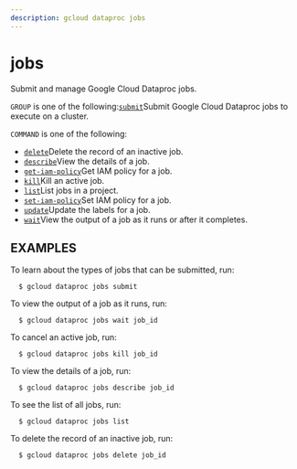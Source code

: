 ```yaml
---
description: gcloud dataproc jobs
---
```


# jobs

Submit and manage Google Cloud Dataproc jobs.

 `GROUP` is one of the following:[`submit`](https://cloud.google.com/sdk/gcloud/reference/dataproc/jobs/submit)Submit Google Cloud Dataproc jobs to execute on a cluster.

 `COMMAND` is one of the following:

* [`delete`](https://cloud.google.com/sdk/gcloud/reference/dataproc/jobs/delete)Delete the record of an inactive job.
* [`describe`](https://cloud.google.com/sdk/gcloud/reference/dataproc/jobs/describe)View the details of a job.
* [`get-iam-policy`](https://cloud.google.com/sdk/gcloud/reference/dataproc/jobs/get-iam-policy)Get IAM policy for a job.
* [`kill`](https://cloud.google.com/sdk/gcloud/reference/dataproc/jobs/kill)Kill an active job.
* [`list`](https://cloud.google.com/sdk/gcloud/reference/dataproc/jobs/list)List jobs in a project.
* [`set-iam-policy`](https://cloud.google.com/sdk/gcloud/reference/dataproc/jobs/set-iam-policy)Set IAM policy for a job.
* [`update`](https://cloud.google.com/sdk/gcloud/reference/dataproc/jobs/update)Update the labels for a job.
* [`wait`](https://cloud.google.com/sdk/gcloud/reference/dataproc/jobs/wait)View the output of a job as it runs or after it completes.

## EXAMPLES

To learn about the types of jobs that can be submitted, run:

```text
  $ gcloud dataproc jobs submit
```

To view the output of a job as it runs, run:

```text
  $ gcloud dataproc jobs wait job_id
```

To cancel an active job, run:

```text
  $ gcloud dataproc jobs kill job_id
```

To view the details of a job, run:

```text
  $ gcloud dataproc jobs describe job_id
```

To see the list of all jobs, run:

```text
  $ gcloud dataproc jobs list
```

To delete the record of an inactive job, run:

```text
  $ gcloud dataproc jobs delete job_id
```

